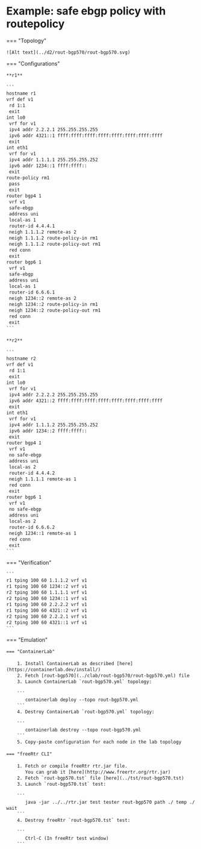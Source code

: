 # Example: safe ebgp policy with routepolicy

=== "Topology"

    ![Alt text](../d2/rout-bgp570/rout-bgp570.svg)

=== "Configurations"

    **r1**

    ```
    hostname r1
    vrf def v1
     rd 1:1
     exit
    int lo0
     vrf for v1
     ipv4 addr 2.2.2.1 255.255.255.255
     ipv6 addr 4321::1 ffff:ffff:ffff:ffff:ffff:ffff:ffff:ffff
     exit
    int eth1
     vrf for v1
     ipv4 addr 1.1.1.1 255.255.255.252
     ipv6 addr 1234::1 ffff:ffff::
     exit
    route-policy rm1
     pass
     exit
    router bgp4 1
     vrf v1
     safe-ebgp
     address uni
     local-as 1
     router-id 4.4.4.1
     neigh 1.1.1.2 remote-as 2
     neigh 1.1.1.2 route-policy-in rm1
     neigh 1.1.1.2 route-policy-out rm1
     red conn
     exit
    router bgp6 1
     vrf v1
     safe-ebgp
     address uni
     local-as 1
     router-id 6.6.6.1
     neigh 1234::2 remote-as 2
     neigh 1234::2 route-policy-in rm1
     neigh 1234::2 route-policy-out rm1
     red conn
     exit
    ```

    **r2**

    ```
    hostname r2
    vrf def v1
     rd 1:1
     exit
    int lo0
     vrf for v1
     ipv4 addr 2.2.2.2 255.255.255.255
     ipv6 addr 4321::2 ffff:ffff:ffff:ffff:ffff:ffff:ffff:ffff
     exit
    int eth1
     vrf for v1
     ipv4 addr 1.1.1.2 255.255.255.252
     ipv6 addr 1234::2 ffff:ffff::
     exit
    router bgp4 1
     vrf v1
     no safe-ebgp
     address uni
     local-as 2
     router-id 4.4.4.2
     neigh 1.1.1.1 remote-as 1
     red conn
     exit
    router bgp6 1
     vrf v1
     no safe-ebgp
     address uni
     local-as 2
     router-id 6.6.6.2
     neigh 1234::1 remote-as 1
     red conn
     exit
    ```

=== "Verification"

    ```
    r1 tping 100 60 1.1.1.2 vrf v1
    r1 tping 100 60 1234::2 vrf v1
    r2 tping 100 60 1.1.1.1 vrf v1
    r2 tping 100 60 1234::1 vrf v1
    r1 tping 100 60 2.2.2.2 vrf v1
    r1 tping 100 60 4321::2 vrf v1
    r2 tping 100 60 2.2.2.1 vrf v1
    r2 tping 100 60 4321::1 vrf v1
    ```

=== "Emulation"

    === "ContainerLab"

        1. Install ContainerLab as described [here](https://containerlab.dev/install/)  
        2. Fetch [rout-bgp570](../clab/rout-bgp570/rout-bgp570.yml) file  
        3. Launch ContainerLab `rout-bgp570.yml` topology:  

        ```
           containerlab deploy --topo rout-bgp570.yml  
        ```
        4. Destroy ContainerLab `rout-bgp570.yml` topology:  

        ```
           containerlab destroy --topo rout-bgp570.yml  
        ```
        5. Copy-paste configuration for each node in the lab topology

    === "freeRtr CLI"

        1. Fetch or compile freeRtr rtr.jar file.  
           You can grab it [here](http://www.freertr.org/rtr.jar)  
        2. Fetch `rout-bgp570.tst` file [here](../tst/rout-bgp570.tst)  
        3. Launch `rout-bgp570.tst` test:  

        ```
           java -jar ../../rtr.jar test tester rout-bgp570 path ./ temp ./ wait
        ```
        4. Destroy freeRtr `rout-bgp570.tst` test:  

        ```
           Ctrl-C (In freeRtr test window)
        ```

